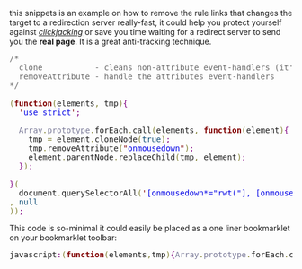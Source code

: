 this snippets is an example on how to remove the rule links that changes the target to a redirection server really-fast,
it could help you protect yourself against <em><a title="https://en.wikipedia.org/wiki/Clickjacking
" rel="nofollow" href="https://en.wikipedia.org/wiki/Clickjacking" target="_blank">clickjacking</a></em> or save you time waiting for a redirect server to send you the <strong>real page</strong>. It is a great anti-tracking technique.

<pre><span style='color:#696969; '>/*</span>
<span style='color:#696969; '>&#xa0;&#xa0;clone           - cleans non-attribute event-handlers (it's a nice side effect..)</span>
<span style='color:#696969; '>&#xa0;&#xa0;removeAttribute - handle the attributes event-handlers</span>
<span style='color:#696969; '>*/</span>

<span style='color:#808030; '>(</span><span style='color:#800000; font-weight:bold; '>function</span><span style='color:#808030; '>(</span>elements<span style='color:#808030; '>,</span> tmp<span style='color:#808030; '>)</span><span style='color:#800080; '>{</span>
  <span style='color:#800000; '>'</span><span style='color:#0000e6; '>use strict</span><span style='color:#800000; '>'</span><span style='color:#800080; '>;</span>

  <span style='color:#797997; '>Array</span><span style='color:#808030; '>.</span><span style='color:#797997; '>prototype</span><span style='color:#808030; '>.</span>forEach<span style='color:#808030; '>.</span>call<span style='color:#808030; '>(</span>elements<span style='color:#808030; '>,</span> <span style='color:#800000; font-weight:bold; '>function</span><span style='color:#808030; '>(</span>element<span style='color:#808030; '>)</span><span style='color:#800080; '>{</span>
    tmp <span style='color:#808030; '>=</span> element<span style='color:#808030; '>.</span>cloneNode<span style='color:#808030; '>(</span><span style='color:#0f4d75; '>true</span><span style='color:#808030; '>)</span><span style='color:#800080; '>;</span>
    tmp<span style='color:#808030; '>.</span>removeAttribute<span style='color:#808030; '>(</span><span style='color:#800000; '>"</span><span style='color:#0000e6; '>onmousedown</span><span style='color:#800000; '>"</span><span style='color:#808030; '>)</span><span style='color:#800080; '>;</span>
    element<span style='color:#808030; '>.</span>parentNode<span style='color:#808030; '>.</span>replaceChild<span style='color:#808030; '>(</span>tmp<span style='color:#808030; '>,</span> element<span style='color:#808030; '>)</span><span style='color:#800080; '>;</span>
  <span style='color:#800080; '>}</span><span style='color:#808030; '>)</span><span style='color:#800080; '>;</span>

<span style='color:#800080; '>}</span><span style='color:#808030; '>(</span>
  document<span style='color:#808030; '>.</span>querySelectorAll<span style='color:#808030; '>(</span><span style='color:#800000; '>'</span><span style='color:#0000e6; '>[onmousedown*="rwt("], [onmousedown*=".href="]</span><span style='color:#800000; '>'</span><span style='color:#808030; '>)</span>
<span style='color:#808030; '>,</span> <span style='color:#0f4d75; '>null</span>
<span style='color:#808030; '>)</span><span style='color:#808030; '>)</span><span style='color:#800080; '>;</span>
</pre>

This code is so-minimal it could easily be placed as a one liner bookmarklet on your bookmarklet toolbar:
<pre>javascript<span style='color:#800080; '>:</span><span style='color:#808030; '>(</span><span style='color:#800000; font-weight:bold; '>function</span><span style='color:#808030; '>(</span>elements<span style='color:#808030; '>,</span>tmp<span style='color:#808030; '>)</span><span style='color:#800080; '>{</span><span style='color:#797997; '>Array</span><span style='color:#808030; '>.</span><span style='color:#797997; '>prototype</span><span style='color:#808030; '>.</span>forEach<span style='color:#808030; '>.</span>call<span style='color:#808030; '>(</span>elements<span style='color:#808030; '>,</span><span style='color:#800000; font-weight:bold; '>function</span><span style='color:#808030; '>(</span>element<span style='color:#808030; '>)</span><span style='color:#800080; '>{</span>tmp<span style='color:#808030; '>=</span>element<span style='color:#808030; '>.</span>cloneNode<span style='color:#808030; '>(</span><span style='color:#0f4d75; '>true</span><span style='color:#808030; '>)</span><span style='color:#800080; '>;</span>tmp<span style='color:#808030; '>.</span>removeAttribute<span style='color:#808030; '>(</span><span style='color:#800000; '>"</span><span style='color:#0000e6; '>onmousedown</span><span style='color:#800000; '>"</span><span style='color:#808030; '>)</span><span style='color:#800080; '>;</span>element<span style='color:#808030; '>.</span>parentNode<span style='color:#808030; '>.</span>replaceChild<span style='color:#808030; '>(</span>tmp<span style='color:#808030; '>,</span>element<span style='color:#808030; '>)</span><span style='color:#800080; '>}</span><span style='color:#808030; '>)</span><span style='color:#800080; '>}</span><span style='color:#808030; '>)</span><span style='color:#808030; '>(</span>document<span style='color:#808030; '>.</span>querySelectorAll<span style='color:#808030; '>(</span><span style='color:#800000; '>'</span><span style='color:#0000e6; '>[onmousedown*="rwt("],[onmousedown*=".href="]</span><span style='color:#800000; '>'</span><span style='color:#808030; '>)</span><span style='color:#808030; '>,</span><span style='color:#0f4d75; '>null</span><span style='color:#808030; '>)</span><span style='color:#800080; '>;</span>
</pre>